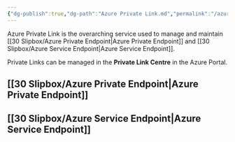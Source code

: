 ```yaml
---
{"dg-publish":true,"dg-path":"Azure Private Link.md","permalink":"/azure-private-link/","tags":["notes"]}
---
```



Azure Private Link is the overarching service used to manage and maintain [[30 Slipbox/Azure Private Endpoint\|Azure Private Endpoint]] and [[30 Slipbox/Azure Service Endpoint\|Azure Service Endpoint]].

Private Links can be managed in the **Private Link Centre** in the Azure Portal.

## [[30 Slipbox/Azure Private Endpoint\|Azure Private Endpoint]]

## [[30 Slipbox/Azure Service Endpoint\|Azure Service Endpoint]]
